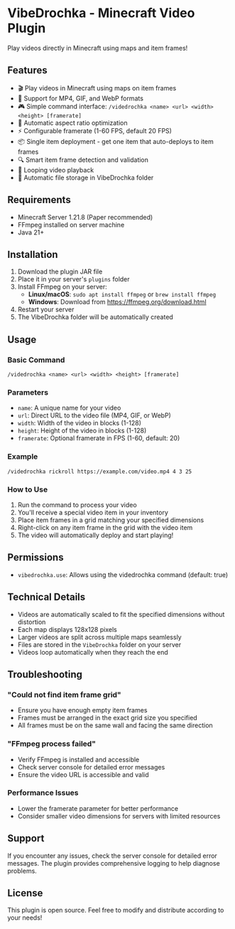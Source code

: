 # VibeDrochka - Minecraft Video Plugin

Play videos directly in Minecraft using maps and item frames!

## Features

- 🎬 Play videos in Minecraft using maps on item frames
- 📱 Support for MP4, GIF, and WebP formats
- 🎮 Simple command interface: `/videdrochka <name> <url> <width> <height> [framerate]`
- 🔧 Automatic aspect ratio optimization
- ⚡ Configurable framerate (1-60 FPS, default 20 FPS)
- 📦 Single item deployment - get one item that auto-deploys to item frames
- 🔍 Smart item frame detection and validation
- 🔄 Looping video playback
- 📁 Automatic file storage in VibeDrochka folder

## Requirements

- Minecraft Server 1.21.8 (Paper recommended)
- FFmpeg installed on server machine
- Java 21+

## Installation

1. Download the plugin JAR file
2. Place it in your server's `plugins` folder
3. Install FFmpeg on your server:
   - **Linux/macOS**: `sudo apt install ffmpeg` or `brew install ffmpeg`
   - **Windows**: Download from https://ffmpeg.org/download.html
4. Restart your server
5. The VibeDrochka folder will be automatically created

## Usage

### Basic Command
```
/videdrochka <name> <url> <width> <height> [framerate]
```

### Parameters
- `name`: A unique name for your video
- `url`: Direct URL to the video file (MP4, GIF, or WebP)
- `width`: Width of the video in blocks (1-128)
- `height`: Height of the video in blocks (1-128) 
- `framerate`: Optional framerate in FPS (1-60, default: 20)

### Example
```
/videdrochka rickroll https://example.com/video.mp4 4 3 25
```

### How to Use

1. Run the command to process your video
2. You'll receive a special video item in your inventory
3. Place item frames in a grid matching your specified dimensions
4. Right-click on any item frame in the grid with the video item
5. The video will automatically deploy and start playing!

## Permissions

- `vibedrochka.use`: Allows using the videdrochka command (default: true)

## Technical Details

- Videos are automatically scaled to fit the specified dimensions without distortion
- Each map displays 128x128 pixels
- Larger videos are split across multiple maps seamlessly
- Files are stored in the `VibeDrochka` folder on your server
- Videos loop automatically when they reach the end

## Troubleshooting

### "Could not find item frame grid"
- Ensure you have enough empty item frames
- Frames must be arranged in the exact grid size you specified
- All frames must be on the same wall and facing the same direction

### "FFmpeg process failed"
- Verify FFmpeg is installed and accessible
- Check server console for detailed error messages
- Ensure the video URL is accessible and valid

### Performance Issues
- Lower the framerate parameter for better performance
- Consider smaller video dimensions for servers with limited resources

## Support

If you encounter any issues, check the server console for detailed error messages. The plugin provides comprehensive logging to help diagnose problems.

## License

This plugin is open source. Feel free to modify and distribute according to your needs!